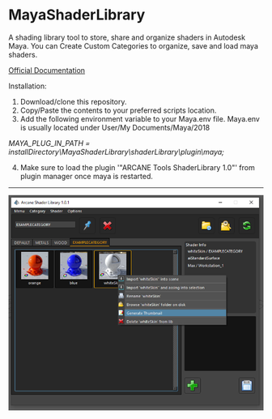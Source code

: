 # MayaShaderLibrary
A shading library tool to store, share and organize shaders in Autodesk Maya.
You can Create Custom Categories to organize, save and load maya shaders.

[Official Documentation](https://mayashaderlibrary.readthedocs.io/en/latest/#)

Installation:

1. Download/clone this repository.
2. Copy/Paste the contents to your preferred scripts location.
3. Add the following environment variable to your Maya.env file. Maya.env is usually located under User/My Documents/Maya/2018

*MAYA_PLUG_IN_PATH = installDirectory\MayaShaderLibrary\shaderLibrary\plugin\maya;*

4. Make sure to load the plugin '"ARCANE Tools ShaderLibrary 1.0"' from plugin manager once maya is restarted.



----------------------------------
![ScreenShot](https://github.com/MaxRocamora/MayaShaderLibrary/blob/master/msl/ui/screenshot/uiMenu.png)
